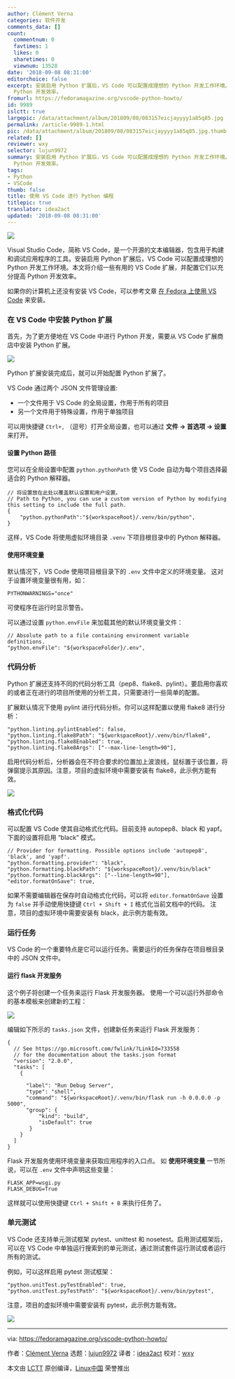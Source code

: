 ```yaml
---
author: Clément Verna
categories: 软件开发
comments_data: []
count:
  commentnum: 0
  favtimes: 1
  likes: 0
  sharetimes: 0
  viewnum: 13528
date: '2018-09-08 08:31:00'
editorchoice: false
excerpt: 安装启用 Python 扩展后，VS Code 可以配置成理想的 Python 开发工作环境。本文将介绍一些有用的 VS Code 扩展，并配置它们以充分提高
  Python 开发效率。
fromurl: https://fedoramagazine.org/vscode-python-howto/
id: 9989
islctt: true
largepic: /data/attachment/album/201809/08/083157eicjayyyy1a85q85.jpg
permalink: /article-9989-1.html
pic: /data/attachment/album/201809/08/083157eicjayyyy1a85q85.jpg.thumb.jpg
related: []
reviewer: wxy
selector: lujun9972
summary: 安装启用 Python 扩展后，VS Code 可以配置成理想的 Python 开发工作环境。本文将介绍一些有用的 VS Code 扩展，并配置它们以充分提高
  Python 开发效率。
tags:
- Python
- VSCode
thumb: false
title: 使用 VS Code 进行 Python 编程
titlepic: true
translator: idea2act
updated: '2018-09-08 08:31:00'
---
```


![](/data/attachment/album/201809/08/083157eicjayyyy1a85q85.jpg)


Visual Studio Code，简称 VS Code，是一个开源的文本编辑器，包含用于构建和调试应用程序的工具。安装启用 Python 扩展后，VS Code 可以配置成理想的 Python 开发工作环境。本文将介绍一些有用的 VS Code 扩展，并配置它们以充分提高 Python 开发效率。


如果你的计算机上还没有安装 VS Code，可以参考文章 [在 Fedora 上使用 VS Code](https://fedoramagazine.org/using-visual-studio-code-fedora/) 来安装。


### 在 VS Code 中安装 Python 扩展


首先，为了更方便地在 VS Code 中进行 Python 开发，需要从 VS Code 扩展商店中安装 Python 扩展。


![](/data/attachment/album/201809/08/083158y9jgv3i2aghav5vz.gif)


Python 扩展安装完成后，就可以开始配置 Python 扩展了。


VS Code 通过两个 JSON 文件管理设置:


* 一个文件用于 VS Code 的全局设置，作用于所有的项目
* 另一个文件用于特殊设置，作用于单独项目


可以用快捷键 `Ctrl+,` （逗号）打开全局设置，也可以通过 **文件 -> 首选项 -> 设置** 来打开。


#### 设置 Python 路径


您可以在全局设置中配置 `python.pythonPath` 使 VS Code 自动为每个项目选择最适合的 Python 解释器。



```
// 将设置放在此处以覆盖默认设置和用户设置。
// Path to Python, you can use a custom version of Python by modifying this setting to include the full path.
{
    "python.pythonPath":"${workspaceRoot}/.venv/bin/python",
}
```

这样，VS Code 将使用虚拟环境目录 `.venv` 下项目根目录中的 Python 解释器。


#### 使用环境变量


默认情况下，VS Code 使用项目根目录下的 `.env` 文件中定义的环境变量。 这对于设置环境变量很有用，如：



```
PYTHONWARNINGS="once"
```

可使程序在运行时显示警告。


可以通过设置 `python.envFile` 来加载其他的默认环境变量文件：



```
// Absolute path to a file containing environment variable definitions.
"python.envFile": "${workspaceFolder}/.env",
```

### 代码分析


Python 扩展还支持不同的代码分析工具（pep8、flake8、pylint）。要启用你喜欢的或者正在进行的项目所使用的分析工具，只需要进行一些简单的配置。


扩展默认情况下使用 pylint 进行代码分析。你可以这样配置以使用 flake8 进行分析：



```
"python.linting.pylintEnabled": false,
"python.linting.flake8Path": "${workspaceRoot}/.venv/bin/flake8",
"python.linting.flake8Enabled": true,
"python.linting.flake8Args": ["--max-line-length=90"],
```

启用代码分析后，分析器会在不符合要求的位置加上波浪线，鼠标置于该位置，将弹窗提示其原因。注意，项目的虚拟环境中需要安装有 flake8，此示例方能有效。


![](/data/attachment/album/201809/08/083159kqn1le2220agsdhy.gif)


### 格式化代码


可以配置 VS Code 使其自动格式化代码。目前支持 autopep8、black 和 yapf。下面的设置将启用 “black” 模式。



```
// Provider for formatting. Possible options include 'autopep8', 'black', and 'yapf'.
"python.formatting.provider": "black",
"python.formatting.blackPath": "${workspaceRoot}/.venv/bin/black"
"python.formatting.blackArgs": ["--line-length=90"],
"editor.formatOnSave": true,
```

如果不需要编辑器在保存时自动格式化代码，可以将 `editor.formatOnSave` 设置为 `false` 并手动使用快捷键 `Ctrl + Shift + I` 格式化当前文档中的代码。 注意，项目的虚拟环境中需要安装有 black，此示例方能有效。


### 运行任务


VS Code 的一个重要特点是它可以运行任务。需要运行的任务保存在项目根目录中的 JSON 文件中。


#### 运行 flask 开发服务


这个例子将创建一个任务来运行 Flask 开发服务器。 使用一个可以运行外部命令的基本模板来创建新的工程：


![](/data/attachment/album/201809/08/083159mx9x9asgblrpaxb7.gif)


编辑如下所示的 `tasks.json` 文件，创建新任务来运行 Flask 开发服务：



```
{
  // See https://go.microsoft.com/fwlink/?LinkId=733558
  // for the documentation about the tasks.json format
  "version": "2.0.0",
  "tasks": [
    {

      "label": "Run Debug Server",
      "type": "shell",
      "command": "${workspaceRoot}/.venv/bin/flask run -h 0.0.0.0 -p 5000",
      "group": {
          "kind": "build",
          "isDefault": true
       }
    }
  ]
}
```

Flask 开发服务使用环境变量来获取应用程序的入口点。 如 **使用环境变量** 一节所说，可以在 `.env` 文件中声明这些变量：



```
FLASK_APP=wsgi.py
FLASK_DEBUG=True
```

这样就可以使用快捷键 `Ctrl + Shift + B` 来执行任务了。


### 单元测试


VS Code 还支持单元测试框架 pytest、unittest 和 nosetest。启用测试框架后，可以在 VS Code 中单独运行搜索到的单元测试，通过测试套件运行测试或者运行所有的测试。


例如，可以这样启用 pytest 测试框架：



```
"python.unitTest.pyTestEnabled": true,
"python.unitTest.pyTestPath": "${workspaceRoot}/.venv/bin/pytest",
```

注意，项目的虚拟环境中需要安装有 pytest，此示例方能有效。


![](/data/attachment/album/201809/08/083200aedrig7ii79tii3w.gif)




---


via: <https://fedoramagazine.org/vscode-python-howto/>


作者：[Clément Verna](https://fedoramagazine.org) 选题：[lujun9972](https://github.com/lujun9972) 译者：[idea2act](https://github.com/idea2act) 校对：[wxy](https://github.com/wxy)


本文由 [LCTT](https://github.com/LCTT/TranslateProject) 原创编译，[Linux中国](https://linux.cn/) 荣誉推出